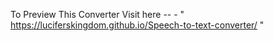 To Preview This Converter Visit here -- - " https://luciferskingdom.github.io/Speech-to-text-converter/ "
